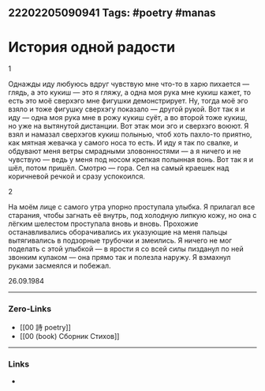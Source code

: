 22202205090941
Tags: #poetry #manas 
---
# История одной радости
1

Однажды иду любуюсь вдруг чувствую мне что-то в харю пихается — глядь, а это кукиш — это я гляжу, а одна моя рука мне кукиш кажет, то есть это моё сверхэго мне фигушки демонстрирует. Ну, тогда моё эго взяло и тоже фигушку сверхэгу показало — другой рукой. Вот так я и иду — одна моя рука мне в рожу кукиш суёт, а во второй тоже кукиш, но уже на вытянутой дистанции. Вот этак мои эго и сверхэго воюют. Я взял и намазал сверхэгов кукиш полынью, чтоб хоть пахло-то приятно, как мятная жевачка у самого носа то есть. И иду я так по свалке, и обдувают меня ветры смрадными зловонностями — а я ничего и не чувствую — ведь у меня под носом крепкая полынная вонь. Вот так я и шёл, потом пришёл. Смотрю — гора. Сел на самый краешек над коричневой речкой и сразу успокоился.

2

На моём лице с самого утра упорно проступала улыбка. Я прилагал все старания, чтобы загнать её внутрь, под холодную липкую кожу, но она с лёгким шелестом проступала вновь и вновь. Прохожие останавливались оборачивались их указующие на меня пальцы вытягивались в подзорные трубочки и змеились. Я ничего не мог поделать с этой улыбкой — в ярости я со всей силы пизданул по ней звонким кулаком — она прямо так и полезла наружу. Я взмахнул руками засмеялся и побежал.

26.09.1984

---
### Zero-Links
- [[00 詩 poetry]]
- [[00 (book) Сборник Стихов]]
---
### Links
- 


